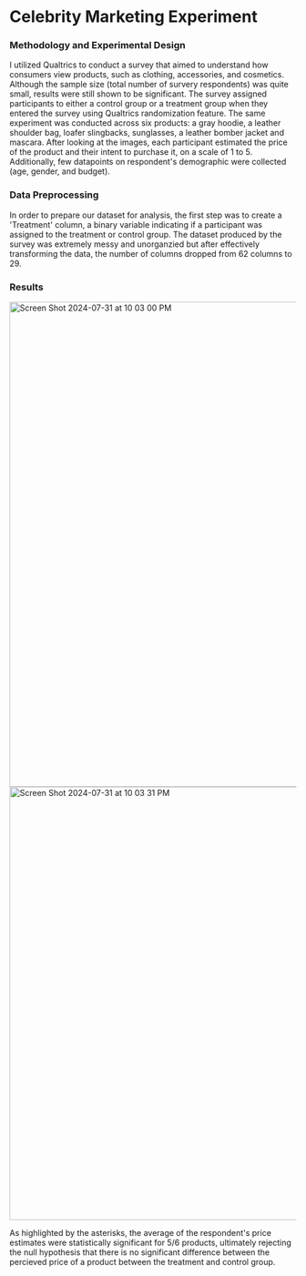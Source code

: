 # Celebrity Marketing Experiment

### Methodology and Experimental Design

I utilized Qualtrics to conduct a survey that aimed to understand how consumers view products, such as clothing, accessories, and cosmetics. Although the sample size (total number of survery respondents) was quite small, results were still shown to be significant. The survey assigned participants to either a control group or a treatment group when they entered the survey using Qualtrics randomization feature. The same experiment was conducted across six products: a gray hoodie, a leather shoulder bag, loafer slingbacks, sunglasses, a leather bomber jacket and mascara. After looking at the images, each participant estimated the price of the product and their intent to purchase it, on a scale of 1 to 5. Additionally, few datapoints on respondent's demographic were collected (age, gender, and budget).


### Data Preprocessing

In order to prepare our dataset for analysis, the first step was to create a 'Treatment' column, a binary variable indicating if a participant was assigned to the treatment or control group. The dataset produced by the survey was extremely messy and unorganzied but after effectively transforming the data, the number of columns dropped from 62 columns to 29.


### Results

<img width="852" alt="Screen Shot 2024-07-31 at 10 03 00 PM" src="https://github.com/user-attachments/assets/a91c0e9b-5708-411e-bcf6-e80bc744d78f">


<img width="761" alt="Screen Shot 2024-07-31 at 10 03 31 PM" src="https://github.com/user-attachments/assets/db1810f2-bc99-4485-b46b-a0736a1ade08">

As highlighted by the asterisks, the average of the respondent's price estimates were statistically significant for 5/6 products, ultimately rejecting the null hypothesis that there is no significant difference between the percieved price of a product between the treatment and control group.
